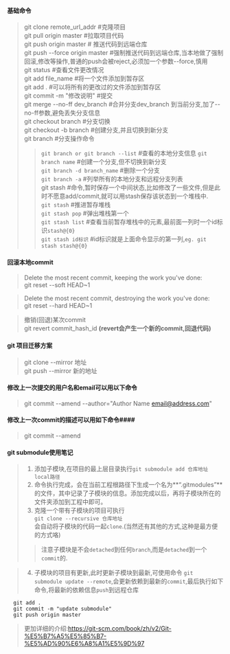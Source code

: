 #### 基础命令 ####
>git clone remote_url_addr #克隆项目   
>git pull origin master  #拉取项目代码   
>git push origin master # 推送代码到远端仓库   
>git push --force origin master    #强制推送代码到远端仓库,当本地做了强制回滚,修改等操作,普通的push会被reject,必须加一个参数--force,慎用   
>git status #查看文件更改情况   
>git add file_name #将一个文件添加到暂存区   
>git add .   #可以将所有的更改过的文件添加到暂存区    
>git commit -m "修改说明" #提交   
>git merge --no-ff dev_branch #合并分支dev_branch 到当前分支,加了--no-ff参数,避免丢失分支信息   
>git checkout branch #分支切换    
>git checkout -b branch #创建分支,并且切换到新分支    
>git branch #分支操作命令
> > `git branch or git branch --list` #查看的本地分支信息
> > `git branch name` #创建一个分支,但不切换到新分支   
> > `git branch -d branch_name` #删除一个分支   
> > `git branch -a` #列举所有的本地分支和远程分支列表       
>git stash #命令,暂时保存一个中间状态,比如修改了一些文件,但是此时不愿意add/commit,就可以用stash保存该状态到一个堆栈中.           
 >  > `git stash` #推进暂存堆栈     
 >  > `git stash pop` #弹出堆栈第一个   
 >  > `git stash list` #查看当前暂存堆栈中的元素,最前面一列时一个id标识`stash@{0}`    
 >  > `git stash id标识` #id标识就是上面命令显示的第一列,`eg. git stash stash@{0}`    

#### 回滚本地commit ####
> Delete the most recent commit, keeping the work you've done:    
> git reset --soft HEAD~1

> Delete the most recent commit, destroying the work you've done:    
> git reset --hard HEAD~1

> 撤销(回退)某次commit   
> git revert commit_hash_id **(revert会产生一个新的commit,回退代码)**

#### git  项目迁移方案 ####
> git clone --mirror 地址   
> git push --mirror 新的地址   

#### 修改上一次提交的用户名和email可以用以下命令 ####
> git commit --amend --author="Author Name <email@address.com>"

#### 修改上一次commit的描述可以用如下命令####
>git commit --amend

#### git submodule使用笔记 
> 1. 添加子模块,在项目的最上层目录执行```git submodule add 仓库地址 local路径```   
> 2. 命令执行完成，会在当前工程根路径下生成一个名为**“.gitmodules”**的文件，其中记录了子模块的信息。添加完成以后，再将子模块所在的文件夹添加到工程中即可。
> 3. 克隆一个带有子模块的项目可执行   
```git clone --recursive 仓库地址```    
  会自动将子模块的代码一起```clone```.(当然还有其他的方式,这种是最方便的方式咯)
> > 注意子模块是不会```detached```到任何```branch```,而是<code>detached</code>到一个<code>commit</code>的.
 
> 4. 子模块的项目有更新,此时更新子模块到最新,可使用命令 ```git submodule update --remote```,会更新依赖到最新的```commit```,最后执行如下命令,将最新的依赖信息```push```到远程仓库
```
  git add .
  git commit -m "update submodule"
  git push origin master
```
> 更加详细的介绍:https://git-scm.com/book/zh/v2/Git-%E5%B7%A5%E5%85%B7-%E5%AD%90%E6%A8%A1%E5%9D%97
